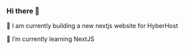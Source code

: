 ### Hi there 👋
🔭 I am currently building a new nextjs website for HyberHost

🌱 I’m currently learning NextJS
